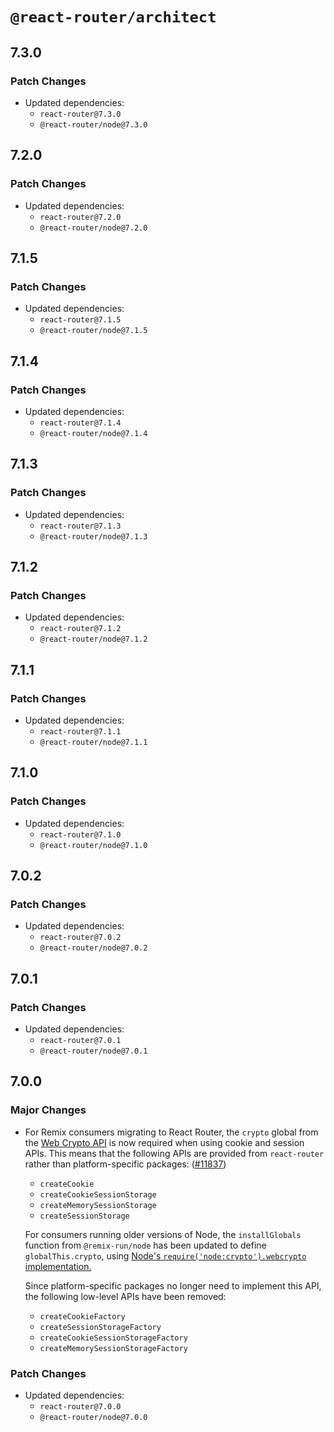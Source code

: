# `@react-router/architect`

## 7.3.0

### Patch Changes

- Updated dependencies:
  - `react-router@7.3.0`
  - `@react-router/node@7.3.0`

## 7.2.0

### Patch Changes

- Updated dependencies:
  - `react-router@7.2.0`
  - `@react-router/node@7.2.0`

## 7.1.5

### Patch Changes

- Updated dependencies:
  - `react-router@7.1.5`
  - `@react-router/node@7.1.5`

## 7.1.4

### Patch Changes

- Updated dependencies:
  - `react-router@7.1.4`
  - `@react-router/node@7.1.4`

## 7.1.3

### Patch Changes

- Updated dependencies:
  - `react-router@7.1.3`
  - `@react-router/node@7.1.3`

## 7.1.2

### Patch Changes

- Updated dependencies:
  - `react-router@7.1.2`
  - `@react-router/node@7.1.2`

## 7.1.1

### Patch Changes

- Updated dependencies:
  - `react-router@7.1.1`
  - `@react-router/node@7.1.1`

## 7.1.0

### Patch Changes

- Updated dependencies:
  - `react-router@7.1.0`
  - `@react-router/node@7.1.0`

## 7.0.2

### Patch Changes

- Updated dependencies:
  - `react-router@7.0.2`
  - `@react-router/node@7.0.2`

## 7.0.1

### Patch Changes

- Updated dependencies:
  - `react-router@7.0.1`
  - `@react-router/node@7.0.1`

## 7.0.0

### Major Changes

- For Remix consumers migrating to React Router, the `crypto` global from the [Web Crypto API](https://developer.mozilla.org/en-US/docs/Web/API/Web_Crypto_API) is now required when using cookie and session APIs. This means that the following APIs are provided from `react-router` rather than platform-specific packages: ([#11837](https://github.com/remix-run/react-router/pull/11837))

  - `createCookie`
  - `createCookieSessionStorage`
  - `createMemorySessionStorage`
  - `createSessionStorage`

  For consumers running older versions of Node, the `installGlobals` function from `@remix-run/node` has been updated to define `globalThis.crypto`, using [Node's `require('node:crypto').webcrypto` implementation.](https://nodejs.org/api/webcrypto.html)

  Since platform-specific packages no longer need to implement this API, the following low-level APIs have been removed:

  - `createCookieFactory`
  - `createSessionStorageFactory`
  - `createCookieSessionStorageFactory`
  - `createMemorySessionStorageFactory`

### Patch Changes

- Updated dependencies:
  - `react-router@7.0.0`
  - `@react-router/node@7.0.0`
